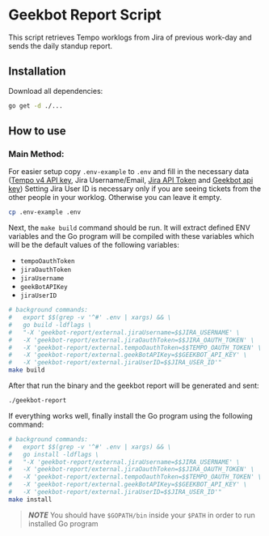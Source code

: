 # Geekbot Report Script

This script retrieves Tempo worklogs from Jira of previous work-day and sends the daily standup report. 

## Installation

Download all dependencies:
```bash
go get -d ./...
```

## How to use

### Main Method:

For easier setup copy `.env-example` to `.env` and fill in the necessary data ([Tempo v4 API key](https://autaut.atlassian.net/plugins/servlet/ac/io.tempo.jira/tempo-app#!/configuration/api-integration), Jira Username/Email, [Jira API Token](https://id.atlassian.com/manage-profile/security/api-tokens) and [Geekbot api key](https://app.geekbot.com/dashboard/api-webhooks))
Setting Jira User ID is necessary only if you are seeing tickets from the other people in your worklog. Otherwise you can leave it empty. 
```bash
cp .env-example .env
```

Next, the `make build` command should be run. It will extract defined ENV variables and
the Go program will be compiled with these variables which will be the default values of the following variables:
- `tempoOauthToken`
- `jiraOauthToken`
- `jiraUsername`
- `geekBotAPIKey`
- `jiraUserID`


```bash
# background commands:
#	export $$(grep -v '^#' .env | xargs) && \
# 	go build -ldflags \
# 	"-X 'geekbot-report/external.jiraUsername=$$JIRA_USERNAME' \
# 	-X 'geekbot-report/external.jiraOauthToken=$$JIRA_OAUTH_TOKEN' \
# 	-X 'geekbot-report/external.tempoOauthToken=$$TEMPO_OAUTH_TOKEN' \
# 	-X 'geekbot-report/external.geekBotAPIKey=$$GEEKBOT_API_KEY' \
#   -X 'geekbot-report/external.jiraUserID=$$JIRA_USER_ID'"
make build
```

After that run the binary and the geekbot report will be generated and sent:
```bash
./geekbot-report
```

If everything works well, finally install the Go program using the following command:
```bash
# background commands:
#	export $$(grep -v '^#' .env | xargs) && \
# 	go install -ldflags \
# 	"-X 'geekbot-report/external.jiraUsername=$$JIRA_USERNAME' \
# 	-X 'geekbot-report/external.jiraOauthToken=$$JIRA_OAUTH_TOKEN' \
# 	-X 'geekbot-report/external.tempoOauthToken=$$TEMPO_OAUTH_TOKEN' \
# 	-X 'geekbot-report/external.geekBotAPIKey=$$GEEKBOT_API_KEY' \
#   -X 'geekbot-report/external.jiraUserID=$$JIRA_USER_ID'"
make install
```
> **_NOTE_** You should have `$GOPATH/bin` inside your `$PATH` in order to run installed Go program